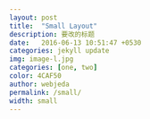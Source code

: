 ```yaml
---
layout: post
title:  "Small Layout"
description: 要改的标题
date:   2016-06-13 10:51:47 +0530
categories: jekyll update
img: image-l.jpg
categories: [one, two]
color: 4CAF50
author: webjeda
permalink: /small/
width: small
---
```


